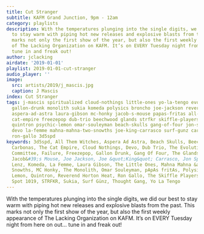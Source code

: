 ```yaml
---
title: Cut Stranger
subtitle: KAFM Grand Junction, 9pm - 12am
category: playlists
description: With the temperatures plunging into the single digits, we did our best
  to stay warm with piping hot new releases and explosive blasts from the past. This
  marks not only the first show of the year, but also the first weekly appearance
  of The Lacking Organization on KAFM. It’s on EVERY Tuesday night from here on out…
  tune in and freak out!
author: jclacking
airdate: '2019-01-01'
playlist: 2019-01-01-cut-stranger
audio_player: ''
image:
  src: artists/2019/j_mascis.jpg
  caption: J Mascis
index: Cut Stranger
tags: j-mascis spiritualized cloud-nothings little-ones yo-la-tengo evolution-control-committee
  gallon-drunk monolith sukia komeda polysics broncho joe-jackson reverend-horton-heat
  aspera-ad-astra laura-gibson mc-honky jacob-s-mouse papas-fritas all-them-witches
  cat-empire freezepop dub-trio beechwood glands strfkr skiffle-players kim-lenz thought-gang
  quintron psychic-lemon omar-souleyman beach-skulls gang-of-four jon-spencer failure
  devo la-femme mahna-mahna-two-snowths joe-king-carrasco surf-gunz carbonas spot-1019
  ron-gallo 3d5spd
keywords: 3d5spd, All Them Witches, Aspera Ad Astra, Beach Skulls, Beechwood, BRONCHO,
  Carbonas, The Cat Empire, Cloud Nothings, Devo, Dub Trio, The Evolution Control
  Committee, Failure, Freezepop, Gallon Drunk, Gang Of Four, The Glands, J Mascis,
  Jacob&#39;s Mouse, Joe Jackson, Joe &quot;King&quot; Carrasco, Jon Spencer, Kim
  Lenz, Komeda, La Femme, Laura Gibson, The Little Ones, Mahna Mahna &amp; The Two
  Snowths, MC Honky, The Monolith, Omar Souleyman, pApAs fritAs, Polysics, Psychic
  Lemon, Quintron, Reverend Horton Heat, Ron Gallo, The Skiffle Players, Spiritualized,
  Spot 1019, STRFKR, Sukia, Surf Günz, Thought Gang, Yo La Tengo
---
```

With the temperatures plunging into the single digits, we did our best to stay warm with piping hot new releases and explosive blasts from the past. This marks not only the first show of the year, but also the first weekly appearance of The Lacking Organization on KAFM. It’s on EVERY Tuesday night from here on out… tune in and freak out!
